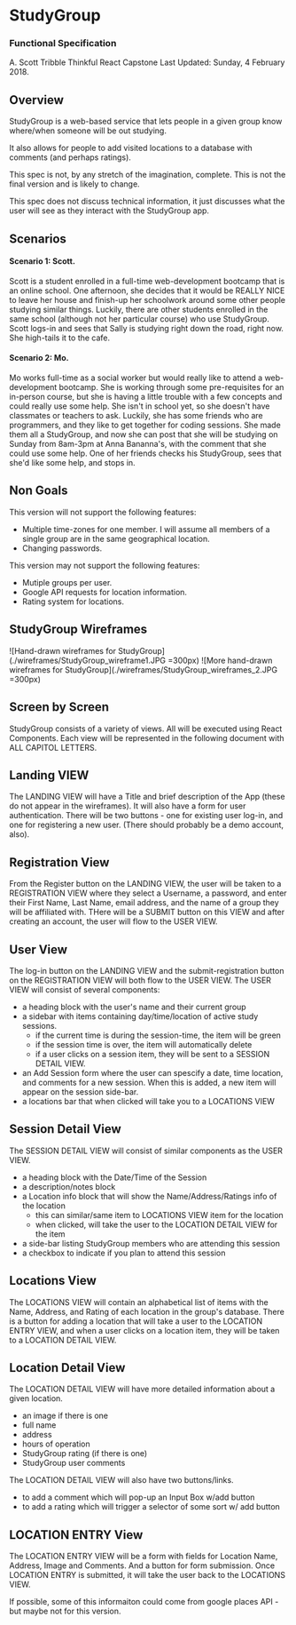 # StudyGroup
### Functional Specification

A. Scott Tribble
Thinkful React Capstone
Last Updated: Sunday, 4 February 2018.

## Overview

StudyGroup is a web-based service that lets people in a given group know where/when someone will be out studying.  
    
It also allows for people to add visited locations to a database with comments (and perhaps ratings).

This spec is not, by any stretch of the imagination, complete.  This is not the final version  and is likely to change.

This spec does not discuss technical information, it just discusses what the user will see as they interact with the StudyGroup app.

## Scenarios

#### Scenario 1:  Scott.
Scott is a student enrolled in a full-time web-development bootcamp that is an online school.  One afternoon, she decides that it would be REALLY NICE to leave her house and finish-up her schoolwork around some other people studying similar things.  Luckily, there are other students enrolled in the same school (although not her particular course) who use StudyGroup.  Scott logs-in and sees that Sally is studying right down the road, right now. She high-tails it to the cafe.

#### Scenario 2:  Mo.
Mo works full-time as a social worker but would really like to attend a web-development bootcamp.  She is working through some pre-requisites for an in-person course, but she is having a little trouble with a few concepts and could really use some help.  She isn't in school yet, so she doesn't have classmates or teachers to ask.  Luckily, she has some friends who are programmers, and they like to get together for coding sessions.  She made them all a StudyGroup, and now she can post that she will be studying on Sunday from 8am-3pm at Anna Bananna's, with the comment that she could use some help.  One of her friends checks his StudyGroup, sees that she'd like some help, and stops in.


## Non Goals

This version will not support the following features:

  - Multiple time-zones for one member.  I will assume all members of  a single group are in the same geographical location.
  - Changing passwords.

This version may not support the following features:

  - Mutiple groups per user.
  - Google API requests for location information.
  - Rating system for locations.

## StudyGroup Wireframes

![Hand-drawn wireframes for StudyGroup](./wireframes/StudyGroup_wireframe1.JPG =300px)
![More hand-drawn wireframes for StudyGroup](./wireframes/StudyGroup_wireframes_2.JPG =300px)

## Screen by Screen

StudyGroup consists of a variety of views.  All will be executed using React Components.
Each view will be represented in the following document with ALL CAPITOL LETTERS.

## Landing VIEW

The LANDING VIEW will have a Title and brief description of the App (these do not appear in the wireframes).  It will also have a form for user authentication.  There will be two buttons - one for existing user log-in, and one for registering a new user.  (There should probably be a demo account, also).  

## Registration View

From the Register button on the LANDING VIEW, the user will be taken to a REGISTRATION VIEW where they select a Username, a password, and enter their First Name, Last Name, email address, and the name of a group they will be affiliated with.  THere will be a SUBMIT button on this VIEW and after creating an account, the user will flow to the USER VIEW.

## User View

The log-in button on the LANDING VIEW and the submit-registration button on the REGISTRATION VIEW will both flow to the USER VIEW.  The USER VIEW will consist of several components:
  - a heading block with the user's name and their current group
  - a sidebar with items containing day/time/location of active study sessions.
    - if the current time is during the session-time, the item will be green
    - if the session time is over, the item will automatically delete
    - if a user clicks on a session item, they will be sent to a SESSION DETAIL VIEW.
  - an Add Session form where the user can spescify a date, time location, and comments for a new session.  When this is added, a new item will appear on the session side-bar.
  - a locations bar that when clicked will take you to a LOCATIONS VIEW

## Session Detail View

The SESSION DETAIL VIEW will consist of similar components as the USER VIEW.
  - a heading block with the Date/Time of the Session
  - a description/notes block 
  - a Location info block that will show the Name/Address/Ratings info of the location
    - this can similar/same item to LOCATIONS VIEW item for the location
    - when clicked, will take the user to the LOCATION DETAIL VIEW for the item
  - a side-bar listing StudyGroup members who are attending this session
  - a checkbox to indicate if you plan to attend this session  

## Locations View

The LOCATIONS VIEW will contain an alphabetical list of items with the Name, Address, and Rating of each location in the group's database.  There is a button for adding a location that will take a user to the LOCATION ENTRY VIEW,  and when a user clicks on a location item, they will be taken to a LOCATION DETAIL VIEW.

## Location Detail View

The LOCATION DETAIL VIEW will have more detailed information about a given location. 
  - an image if there is one
  - full name
  - address
  - hours of operation
  - StudyGroup rating (if there is one)
  - StudyGroup user comments

The LOCATION DETAIL VIEW will also have two buttons/links.
  - to add a comment which will pop-up an Input Box w/add button
  - to add a rating which will trigger a selector of some sort w/ add button

## LOCATION ENTRY View

The LOCATION ENTRY VIEW will be a form with fields for Location Name, Address, Image and Comments. And a button for form submission.  Once LOCATION ENTRY is submitted, it will take the user back to the LOCATIONS VIEW.

If possible, some of this informaiton could come from google places API - but maybe not for this version.



